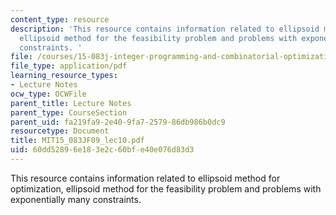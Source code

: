 ```yaml
---
content_type: resource
description: 'This resource contains information related to ellipsoid method for optimization,
  ellipsoid method for the feasibility problem and problems with exponentially many
  constraints. '
file: /courses/15-083j-integer-programming-and-combinatorial-optimization-fall-2009/60dd52896e183e2c60bfe40e076d83d3_MIT15_083JF09_lec10.pdf
file_type: application/pdf
learning_resource_types:
- Lecture Notes
ocw_type: OCWFile
parent_title: Lecture Notes
parent_type: CourseSection
parent_uid: fa219fa9-2e40-9fa7-2579-86db986b0dc9
resourcetype: Document
title: MIT15_083JF09_lec10.pdf
uid: 60dd5289-6e18-3e2c-60bf-e40e076d83d3
---
```

This resource contains information related to ellipsoid method for optimization, ellipsoid method for the feasibility problem and problems with exponentially many constraints. 

